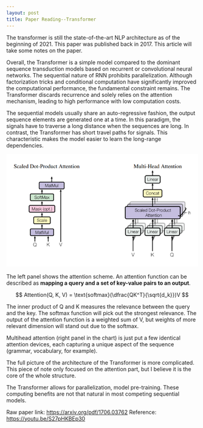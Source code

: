 ```yaml
---
layout: post
title: Paper Reading--Transformer
---
```


The transformer is still the state-of-the-art NLP architecture as of the beginning of 2021. This paper was published back in 2017. This article will take some notes on the paper.

Overall, the Transformer is a simple model compared to the dominant sequence transduction models based on recurrent or convolutional neural networks. The sequential nature of RNN prohibits parallelization. Although factorization tricks and conditional computation have significantly improved the computational performance, the fundamental constraint remains. The Transformer discards recurrence and solely relies on the attention mechanism, leading to high performance with low computation costs.

The sequential models usually share an auto-regressive fashion, the output sequence elements are generated one at a time. In this paradigm, the signals have to traverse a long distance when the sequences are long. In contrast, the Transformer has short travel paths for signals. This characteristic makes the model easier to learn the long-range dependencies. 

![](assets/day1_pic1.PNG)

The left panel shows the attention scheme. An attention function can be described as **mapping a query and a set of key-value pairs to an output**.

$$ Attention(Q, K, V) = \text{softmax}(\dfrac{QK^T}{\sqrt{d_k}})V $$

The inner product of Q and K measures the relevance between the query and the key. The softmax function will pick out the strongest relevance. The output of the attention function is a weighted sum of V, but weights of more relevant dimension will stand out due to the softmax. 

Multihead attention (right panel in the chart) is just put a few identical attention devices, each capturing a unique aspect of the sequence (grammar, vocabulary, for example). 

The full picture of the architecture of the Transformer is more complicated. This piece of note only focused on the attention part, but I believe it is the core of the whole structure.

The Transformer allows for parallelization, model pre-training. These computing benefits are not that natural in most competing sequential models.

Raw paper link: https://arxiv.org/pdf/1706.03762
Reference: https://youtu.be/S27pHKBEp30
